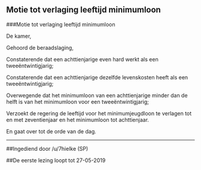 ## Motie tot verlaging leeftijd minimumloon 
 
###Motie tot verlaging leeftijd minimumloon

De kamer,

Gehoord de beraadslaging,

Constaterende dat een achttienjarige even hard werkt als een tweeëntwintigjarig;

Constaterende dat een achttienjarige dezelfde levenskosten heeft als een tweeëntwintigjarig;

Overwegende dat het minimumloon van een achttienjarige minder dan de helft is van het minimumloon voor een tweeëntwintigjarig;

Verzoekt de regering de leeftijd voor het minimumjeugdloon te verlagen tot en met zeventienjaar en het minimumloon tot achttienjaar.

En gaat over tot de orde van de dag.

---

##Ingediend door /u/7hielke (SP)

##De eerste lezing loopt tot 27-05-2019